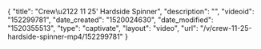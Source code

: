 {
    "title": "Crew\u2122 11 25' Hardside Spinner",
    "description": "",
    "videoid": "152299781",
    "date_created": "1520024630",
    "date_modified": "1520355513",
    "type": "captivate",
    "layout": "video",
    "url": "\/v\/crew-11-25-hardside-spinner-mp4\/152299781"
}